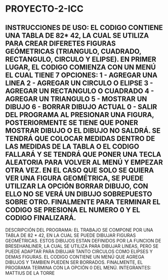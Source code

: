 # PROYECTO-2-ICC
INSTRUCCIONES DE USO:
EL CODIGO CONTIENE UNA TABLA DE 82* 42, LA CUAL SE UTILIZA PARA CREAR DIFERETES FIGURAS GEÓMETRICAS (TRIANGULO, CUADRADO, RECTANGULO, CIRCULO Y ELIPSE).
EN PRIMER LUGAR, EL CODIGO COMIENZA CON UN MENÚ EL CUAL TIENE 7 OPCIONES:
1 - AGREGAR UNA LINEA
2 - AGREGAR UN CIRCULO O ELIPSE 
3 - AGREGAR UN RECTANGULO O CUADRADO
4 - AGREGAR UN TRIANGULO
5 - MOSTRAR UN DIBUJO
6 - BORRAR DIBUJO ACTUAL
0 - SALIR DEL PROGRAMA
AL PRESIONAR UNA FIGURA, POSTERIORMENTE SE TIENE QUE PONER MOSTRAR DIBUJO O EL DIBUJO NO SALDRÁ.
SE TENDRÁ QUE COLOCAR MEDIDAS DENTRO DE LAS MEDIDAS DE LA TABLA O EL CODIGO FALLARÁ Y SE TENDRÁ QUE PONER UNA TECLA ALEATORIA PARA VOLVER AL MENÚ Y EMPEZAR OTRA VEZ.
EN EL CASO QUE SOLO SE QUIERA VER UNA FIGURA GEOMÉTRICA, SE PUEDE UTILIZAR LA OPCIÓN BORRAR DIBUJO, CON ELLO NO SE VERÁ UN DIBUJO SOBREPUESTO SOBRE OTRO.
FINALMENTE PARA TERMINAR EL CODIGO SE PRESIONA EL NUMERO 0 Y EL CODIGO FINALIZARÁ.
-----------------------------------------------------------------------
DESCRIPCIÓN DEL PROGRAMA: 
EL TRABAJO SE COMPONE POR UNA TABLA DE 82 * 42, EN LA CUAL SE PUEDE DIBUJAR FIGURAS GEOMÉTRICAS. ESTOS DIBUJOS ESTAN DEFINIDOS POR LA FUNCION DE BRESEHANLINER, LA CUAL SE UTILIZA PARA DIBUJAR LINEAS, PERO SE PUEDE ADAPTAR PARA DIBUJAR TANTO CIRCULOS COMO ELIPSES Y DEMAS FIGURAS. EL CODIGO CONTIENE UN MENÚ QUE AGREGA DIBUJOS Y TAMBIEN PUEDEN SER BORRADOS. FINALMENTE, EL PROGRAMA TERMINA CON LA OPCIÓN 0 DEL MENÚ.
INTEGRANTES:
MATTIUS DE LA TORRE
